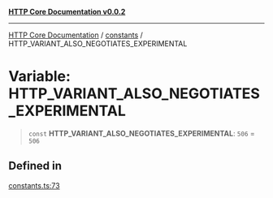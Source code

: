 [**HTTP Core Documentation v0.0.2**](../../README.md)

***

[HTTP Core Documentation](../../modules.md) / [constants](../README.md) / HTTP\_VARIANT\_ALSO\_NEGOTIATES\_EXPERIMENTAL

# Variable: HTTP\_VARIANT\_ALSO\_NEGOTIATES\_EXPERIMENTAL

> `const` **HTTP\_VARIANT\_ALSO\_NEGOTIATES\_EXPERIMENTAL**: `506` = `506`

## Defined in

[constants.ts:73](https://github.com/stonemjs/http-core/blob/ed7c2187bd85b6877da7cd9f8c94448716446e07/src/constants.ts#L73)
